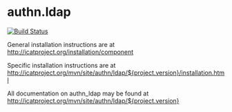 # authn.ldap

[![Build Status](https://github.com/icatproject/authn.ldap/workflows/CI%20Build/badge.svg?branch=master)](https://github.com/icatproject/authn.ldap/actions?query=workflow%3A%22CI+Build%22)

General installation instructions are at http://icatproject.org/installation/component

Specific installation instructions are at http://icatproject.org/mvn/site/authn/ldap/${project.version}/installation.html

All documentation on authn_ldap may be found at http://icatproject.org/mvn/site/authn/ldap/${project.version}
